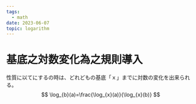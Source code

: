 ```yaml
---
tags:
  - math
date: 2023-06-07
topic: logarithm
---
```


# 基底之対数変化為之規則導入

性質に以てにするの時は、どれどもの基底「ｘ」までに対数の変化を出来られる。
$$
\log_{b}(a)=\frac{\log_{x}(a)}{\log_{x}(b)}
$$
